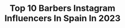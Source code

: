 ---
title: Top 10 Barbers Instagram Influencers In Spain In 2023
description: >-
  Find top barbers Instagram influencers in Spain in 2023. Most popular hashtags: #barbershop #barbershopconnect #style #fashion.
platform: Instagram
hits: 75
text_top: See the most popular Instagram accounts on inBeat.
text_bottom: Our database holds 75 Instagram influencers like this in Spain for you to collaborate.
profiles:
  - username: "jonanwolfx_"
    fullname: >-
      Jonan wolff official
    bio: >-
      I am a wolf 🐺, this is my world 🌍🐺 Spain 🇪🇸 Madrid. Libra♎ @insta_barber_wolf 💈 Exclusive content 🔞🔞👇😈 bio
    location: "Spain"
    followers: 31155
    engagement: 476
    commentsToLikes: 0.027035
    id: ck5qab8njfhoz0i11wrwzjq96
    verified: false
    hashtags: "#gay, #bear, #guyswithbeards, #sexybear"
  - username: "bbflow_"
    fullname: >-
      🅕🅛🅞🅦
    bio: >-
      @the_swagg_barbershop
    location: "Spain"
    followers: 8299
    engagement: 390
    commentsToLikes: 0.066829
    id: ck5bzyp47s3hs0i11qgerjqet
    verified: false
    hashtags: "#barcelona, #style, #spain, #swagg"
  - username: "iamdavidfalla"
    fullname: >-
      David Falla
    bio: >-
      Chester | NJ 📍 ✖️ Bilingual YouTuber [600k+ Subs] ✖️ Barber at @fitbarberstudio 💈 ✖️ Educator at @fitbarberacademy 🎓 ✖️ @fit_barber 👕 LINKS🔻
    location: "Spain"
    followers: 79368
    engagement: 134
    commentsToLikes: 0.022640
    id: ck5hjwtjmhdyo0i11b5192zky
    verified: false
    hashtags: "#miamibarber, #barbershop, #nycbarber, #texasbarber"
  - username: "manulpdazamudio"
    fullname: >-
      ᴍᴀɴᴜᴇʟ ᴢᴀᴍᴜᴅɪᴏ ✪
    bio: >-
      💈Barbero Internacional💈 🏆Campeon España2019🏆🥉3 puesto España2019🥉🏆Campeon salonlook uruguay2019🏆 📍Propietario de Manuel Barber📍 🇺🇾 🇦🇷 🇧🇷 🇱🇺🇪🇸 🇫🇷
    location: "Spain"
    followers: 16016
    engagement: 156
    commentsToLikes: 0.072261
    id: ck13d9ni94cwx0i195up7so29
    verified: false
    hashtags: "#hairstyles, #bhfyp, #barbershop, #barbers"
  - username: "danielruizv"
    fullname: >-
      Daniel Ruiz
    bio: >-
      Founder Arq. of @drvarquitectos Travel with @a.happy.travel @allegra_travels Image by: @tonvangard Ambassador of @avplus_barber 📩 4 collaborations
    location: "Spain"
    followers: 86559
    engagement: 401
    commentsToLikes: 0.012725
    id: ck8t50jas8g5o0j789jx9fkcg
    verified: false
    hashtags: "#arquitetura, #fitnessmotivation, #photooftheday, #instadaily"
  - username: "jose_the_barber_10"
    fullname: >-
      OFFICIAL JOSE THE BARBER
    bio: >-
      Jose the Barber 🇪🇸Citas en salón: 958980508 (Granada, Andalucía) ✂️ Citas VIP o contratación: MD 💈Pro-educador <<WORK HARD, BE NICE>>
    location: "Spain"
    followers: 65907
    engagement: 204
    commentsToLikes: 0.025649
    id: ck6trko6gzjia0j71i3etfibe
    verified: false
    hashtags: "#barbershop, #barbershopconnect, #haircolor, #hairstyle"
  - username: "rm_barber"
    fullname: >-
      RM BARBER
    bio: >-
      •PROPIETARIO BARBERIA RM& LA CREACIÓN BARBER & TATTOO• •SEMINARIOS DE BARBERIA PRIVADOS (dm) •BOOKSY AMBASSADOR • SPAIN •🇪🇸
    location: "Spain"
    followers: 36652
    engagement: 144
    commentsToLikes: 0.049175
    id: ck602dmv5h6wy0i14rybeeevv
    verified: false
    hashtags: "#barbershop, #quedateencasa, #hairtattoo, #espa"
  - username: "javi_thebarber_"
    fullname: >-
      Javier Chacon Perez
    bio: >-
      🏝 San Fernando ( Cádiz ) Ambassador @lakmehair_official Barber of @cadizclubdefutbol 🔵🌕 Collaborator of @hairbeautyfactory Citas a través de APP👇🏽👇🏽👇🏽
    location: "Spain"
    followers: 294184
    engagement: 122
    commentsToLikes: 0.007535
    id: ck5c7xvif8eht0i11aq679u2r
    verified: false
    hashtags: "#betis, #lakme, #lakmehair, #realbetisbalompie"
  - username: "franaranda_"
    fullname: >-
      Fran Aranda
    bio: >-
      -Haircutter 💈💇🏻‍♂️ -Educator for @brainonacademy 🎓 -@booksybiz Ambassador 📆 -@barbersandgentlemensupplier 💈
    location: "Spain"
    followers: 38257
    engagement: 103
    commentsToLikes: 0.019156
    id: ck5pzjglm1a0j0i11zn6fwjob
    verified: false
    hashtags: "#monsterbarberingshow"
  - username: "louis_thebarber_pr"
    fullname: >-
      Louis Correa 💈
    bio: >-
      📀MAYO/29/2021📀 Sponsored BlackLine ➕⚫️ Barber & Stylist Professional💈 empresario INTERNACIONAL 🌍💈Platform/Educator Puerto Rico,Humacao 📞7876137370
    location: "Spain"
    followers: 94813
    engagement: 94
    commentsToLikes: 0.026574
    id: ck134fytbw8us0i19wp8j7lfr
    verified: false
    hashtags: "#sidepart, #fashiorismo, #barbernation, #barberrespect"
---